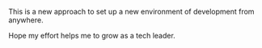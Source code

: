 
This is a new approach to set up a new environment of development from anywhere.

Hope my effort helps me to grow as a tech leader.
